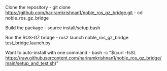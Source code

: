 Clone the repository
        - git clone https://github.com/hariramkrishnan1/noble_ros_gz_bridge.git
        - cd noble_ros_gz_bridge
        
Build the package
        - source install/setup.bash

Run the ROS-GZ bridge
        - ros2 launch noble_ros_gz_bridge test_bridge.launch.py

        
Want to auto-install with one command
          - bash -c "$(curl -fsSL https://raw.githubusercontent.com/hariramkrishnan1/noble_ros_gz_bridge/main/setup_and_test.sh)"

